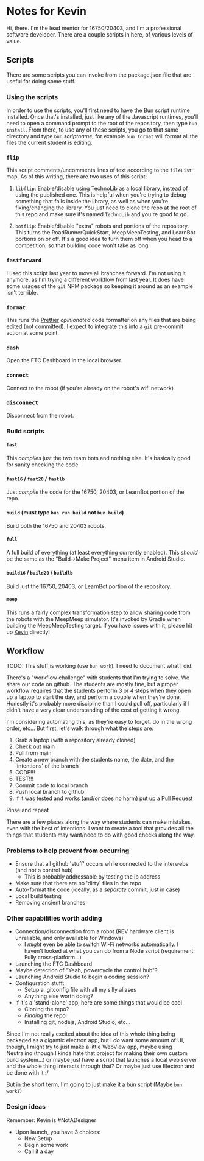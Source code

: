 # Notes for Kevin

Hi, there. I'm the lead mentor for 16750/20403, and I'm a professional software
developer. There are a couple scripts in here, of various levels of value.

## Scripts

There are some scripts you can invoke from the package.json file that are useful
for doing some stuff.

### Using the scripts

In order to use the scripts, you'll first need to have the [Bun](https://bun.sh)
script runtime installed. Once that's installed, just like any of the Javascript
runtimes, you'll need to open a command prompt to the root of the repository,
then type `bun install`. From there, to use any of these scripts, you go to that
same directory and type `bun` _scriptname_, for example `bun format` will format
all the files the current student is editing.

### `flip`

This script comments/uncomments lines of text according to the `fileList` map.
As of this writing, there are two uses of this script:

1. `libflip`: Enable/disable using
   [TechnoLib](https://github.com/technototes/TechnoLib) as a local library,
   instead of using the published one. This is helpful when you're trying to
   debug something that fails inside the library, as well as when you're
   fixing/changing the library. You just need to clone the repo at the root of
   this repo and make sure it's named `TechnoLib` and you're good to go.

2. `botflip`: Enable/disable "extra" robots and portions of the repository. This
   turns the RoadRunnerQuickStart, MeepMeepTesting, and LearnBot portions on or
   off. It's a good idea to turn them off when you head to a competition, so
   that building code won't take as long

### `fastforward`

I used this script last year to move all branches forward. I'm not using it
anymore, as I'm trying a different workflow from last year. It does have some
usages of the `git` NPM package so keeping it around as an example isn't
terrible.

### `format`

This runs the [Prettier](https://prettier.io) _opinionated_ code formatter on
any files that are being edited (not committed). I expect to integrate this into
a `git` pre-commit action at some point.

### `dash`

Open the FTC Dashboard in the local browser.

### `connect`

Connect to the robot (if you're already on the robot's wifi network)

### `disconnect`

Disconnect from the robot.

### Build scripts

#### `fast`

This _compiles_ just the two team bots and nothing else. It's basically good for
sanity checking the code.

#### `fast16` / `fast20` / `fastlb`

Just _compile_ the code for the 16750, 20403, or LearnBot portion of the repo.

#### `build` (must type `bun run build` not `bun build`)

Build both the 16750 and 20403 robots.

#### `full`

A full build of everything (at least everything currently enabled). This
_should_ be the same as the "Build->Make Project" menu item in Android Studio.

#### `build16` / `build20` / `buildlb`

Build just the 16750, 20403, or LearnBot portion of the repository.

#### `meep`

This runs a fairly complex transformation step to allow sharing code from the
robots with the MeepMeep simulator. It's invoked by Gradle when building the
MeepMeepTesting target. If you have issues with it, please hit up
[Kevin](mailto:kevinfrei@hotmail.com) directly!

## Workflow

TODO: This stuff is working (use `bun work`). I need to document what I did.

There's a "workflow challenge" with students that I'm trying to solve. We share
our code on github. The students are mostly fine, but a proper workflow requires
that the students perform 3 or 4 steps when they open up a laptop to start the
day, and perform a couple when they're done. Honestly it's probably more
discipline than I could pull off, particularly if I didn't have a very clear
understanding of the cost of getting it wrong.

I'm considering automating this, as they're easy to forget, do in the wrong
order, etc... But first, let's walk through what the steps are:

1. Grab a laptop (with a repository already cloned)
2. Check out main
3. Pull from main
4. Create a new branch with the students name, the date, and the 'intentions' of
   the branch
5. CODE!!!
6. TEST!!!
7. Commit code to local branch
8. Push local branch to github
9. If it was tested and works (and/or does no harm) put up a Pull Request

Rinse and repeat

There are a few places along the way where students can make mistakes, even with
the best of intentions. I want to create a tool that provides all the things
that students may want/need to do with good checks along the way.

### Problems to help prevent from occurring

- Ensure that all github 'stuff' occurs while connected to the interwebs (and
  not a control hub)
  - This is probably addressable by testing the ip address
- Make sure that there are no 'dirty' files in the repo
- Auto-format the code (ideally, as a _separate_ commit, just in case)
- Local build testing
- Removing ancient branches

### Other capabilities worth adding

- Connection/disconnection from a robot (REV hardware client is unreliable, and
  only available for Windows)
  - I _might_ even be able to switch Wi-Fi networks automatically. I haven't
    looked at what you can do from a Node script (requirement: Fully
    cross-platform...)
- Launching the FTC Dashboard
- Maybe detection of "Yeah, powercycle the control hub"?
- Launching Android Studio to begin a coding session?
- Configuration stuff:
  - Setup a .gitconfig file with all my silly aliases
  - Anything else worth doing?
- If it's a 'stand-alone' app, here are some things that would be cool
  - Cloning the repo?
  - _Finding_ the repo
  - Installing git, nodejs, Android Studio, etc...

Since I'm not really excited about the idea of this whole thing being packaged
as a gigantic electron app, but I _do_ want some amount of UI, though, I might
try to just make a little WebView app, maybe using Neutralino (though I kinda
hate that project for making their own custom build system...) or maybe just
have a script that launches a local web server and the whole thing interacts
through that? Or maybe just use Electron and be done with it :/

But in the short term, I'm going to just make it a bun script (Maybe
`bun work`?)

### Design ideas

Remember: Kevin is #NotADesigner

- Upon launch, you have 3 choices:
  - New Setup
  - Begin some work
  - Call it a day

